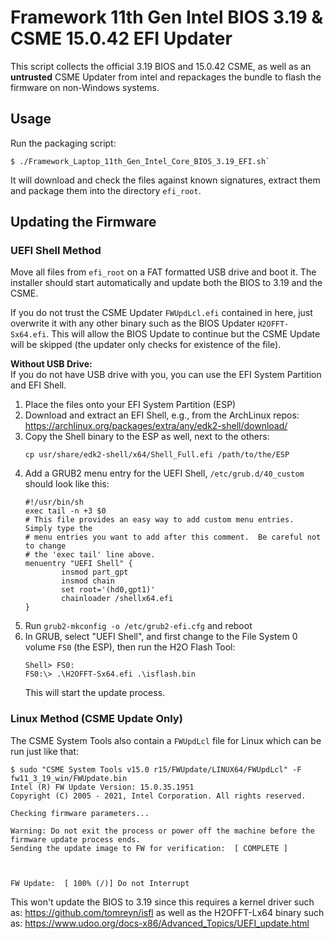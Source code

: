 # Framework 11th Gen Intel BIOS 3.19 & CSME 15.0.42 EFI Updater

This script collects the official 3.19 BIOS and 15.0.42 CSME,
as well as an **untrusted** CSME Updater from intel and repackages
the bundle to flash the firmware on non-Windows systems.

## Usage

Run the packaging script:
```
$ ./Framework_Laptop_11th_Gen_Intel_Core_BIOS_3.19_EFI.sh`
```
It will download and check the files against known signatures,
extract them and package them into the directory `efi_root`.

## Updating the Firmware

### UEFI Shell Method

Move all files from `efi_root` on a FAT formatted USB drive and boot it.
The installer should start automatically and update both the BIOS to 3.19 and the CSME.

If you do not trust the CSME Updater `FWUpdLcl.efi` contained in here,
just overwrite it with any other binary such as the BIOS Updater `H2OFFT-Sx64.efi`.
This will allow the BIOS Update to continue but the CSME Update will be skipped
(the updater only checks for existence of the file).

**Without USB Drive:**  
If you do not have USB drive with you, you can use the EFI System Partition and EFI Shell.

1. Place the files onto your EFI System Partition (ESP)
2. Download and extract an EFI Shell, e.g., from the ArchLinux repos:
   https://archlinux.org/packages/extra/any/edk2-shell/download/
3. Copy the Shell binary to the ESP as well, next to the others:
   ```
   cp usr/share/edk2-shell/x64/Shell_Full.efi /path/to/the/ESP
   ```
4. Add a GRUB2 menu entry for the UEFI Shell, `/etc/grub.d/40_custom` should
   look like this:
   ```
   #!/usr/bin/sh
   exec tail -n +3 $0
   # This file provides an easy way to add custom menu entries.  Simply type the
   # menu entries you want to add after this comment.  Be careful not to change
   # the 'exec tail' line above.
   menuentry "UEFI Shell" {
           insmod part_gpt
           insmod chain
           set root='(hd0,gpt1)'
           chainloader /shellx64.efi
   }
   ```
5. Run `grub2-mkconfig -o /etc/grub2-efi.cfg` and reboot
6. In GRUB, select "UEFI Shell", and first change to the File System 0 volume `FS0` (the ESP),
   then run the H2O Flash Tool:
   ```
   Shell> FS0:
   FS0:\> .\H2OFFT-Sx64.efi .\isflash.bin
   ```
   This will start the update process.

### Linux Method (CSME Update Only)

The CSME System Tools also contain a `FWUpdLcl` file for Linux which can be run just like that:

```
$ sudo "CSME System Tools v15.0 r15/FWUpdate/LINUX64/FWUpdLcl" -F fw11_3_19_win/FWUpdate.bin
Intel (R) FW Update Version: 15.0.35.1951
Copyright (C) 2005 - 2021, Intel Corporation. All rights reserved.

Checking firmware parameters...

Warning: Do not exit the process or power off the machine before the firmware update process ends.
Sending the update image to FW for verification:  [ COMPLETE ]



FW Update:  [ 100% (/)] Do not Interrupt
```

This won't update the BIOS to 3.19 since this requires a kernel driver such as:
https://github.com/tomreyn/isfl
as well as the H2OFFT-Lx64 binary such as:
https://www.udoo.org/docs-x86/Advanced_Topics/UEFI_update.html
